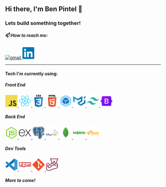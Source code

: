 <h2>Hi there, I'm Ben Pintel 👋</h2>
<h3>Lets build something together!</h3>

##### 📫 How to reach me: 
<p align="left"> 
  <a href="mailto:bpintel@gmail.com" target="_blank" rel="noreferrer">
      <img src="https://upload.wikimedia.org/wikipedia/commons/7/7e/Gmail_icon_%282020%29.svg"
        alt="gmail" width="40" height="40" />
  </a>
  <a href="https://www.linkedin.com/in/benpintel/" target="_blank" rel="noreferrer">
      <img src="https://raw.githubusercontent.com/devicons/devicon/master/icons/linkedin/linkedin-original.svg"
        alt="linkedin" width="40" height="40" />
  </a>
</p>

---
#### Tech I'm currently using:

##### Front End
<p align="left"> 
  <a href="https://developer.mozilla.org/en-US/docs/Web/JavaScript" target="_blank" rel="noreferrer">
    <img src="https://raw.githubusercontent.com/devicons/devicon/master/icons/javascript/javascript-original.svg"
      alt="javascript" width="40" height="40" />
  </a>
  <a href="https://reactjs.org/" target="_blank" rel="noreferrer">
    <img src="https://raw.githubusercontent.com/devicons/devicon/master/icons/react/react-original.svg"
       alt="react" width="40" height="40" />
  </a>  
  <a href="https://developer.mozilla.org/en-US/docs/Web/CSS" target="_blank" rel="noreferrer">
    <img src="https://raw.githubusercontent.com/devicons/devicon/master/icons/css3/css3-original-wordmark.svg"    
      alt="css3" width="40" height="40" />
  </a> 
  <a href="https://developer.mozilla.org/en-US/docs/Web/HTML" target="_blank" rel="noreferrer"> 
    <img src="https://raw.githubusercontent.com/devicons/devicon/master/icons/html5/html5-original-wordmark.svg"
      alt="html5" width="40" height="40" />
  </a> 
  <a href="https://webpack.js.org/" target="_blank" rel="noreferrer">
    <img src="https://raw.githubusercontent.com/devicons/devicon/master/icons/webpack/webpack-original.svg"
      alt="webpack" width="40" height="40" />
  </a>  
  <a href="https://mui.com/" target="_blank" rel="noreferrer">
    <img src="https://raw.githubusercontent.com/devicons/devicon/master/icons/materialui/materialui-original.svg"
      alt="materialUI" width="40" height="40" />
  </a>  
  <a href="https://tailwindcss.com/" target="_blank" rel="noreferrer">
    <img src="https://raw.githubusercontent.com/devicons/devicon/master/icons/tailwindcss/tailwindcss-plain.svg"
      alt="tailwindcss" width="40" height="40" />
  </a>
  <a href="https://react-bootstrap.github.io/" target="_blank" rel="noreferrer">
    <img src="https://raw.githubusercontent.com/devicons/devicon/master/icons/bootstrap/bootstrap-original.svg"
      alt="react-bootstrap" width="40" height="40" />
  </a>
</p>
  
##### Back End
<p align="left">
  <a href="https://nodejs.org" target="_blank" rel="noreferrer"> 
    <img src="https://raw.githubusercontent.com/devicons/devicon/master/icons/nodejs/nodejs-original.svg"
      alt="nodejs" width="40" height="40" />
  </a>
  <a href="https://expressjs.com/" target="_blank" rel="noreferrer" >
    <img src="https://raw.githubusercontent.com/devicons/devicon/master/icons/express/express-original.svg"
      alt="expressjs" width="40" height="40" />
  </a>  
  <a href="https://www.postgresql.org/" target="_blank" rel="noreferrer">
    <img src="https://raw.githubusercontent.com/devicons/devicon/master/icons/postgresql/postgresql-original.svg"
      alt="postgresql" width="40" height="40" />
  </a>  
  <a href="https://www.mysql.com/" target="_blank" rel="noreferrer"> 
    <img src="https://raw.githubusercontent.com/devicons/devicon/master/icons/mysql/mysql-original-wordmark.svg"
      alt="mysql" width="40" height="40" />
  </a>   
  <a href="https://www.mongodb.com/" target="_blank" rel="noreferrer"> 
    <img src="https://raw.githubusercontent.com/devicons/devicon/master/icons/mongodb/mongodb-original.svg"
      alt="mongodb" width="40" height="40" />
  </a> 
  <a href="https://www.nginx.com/" target="_blank" rel="noreferrer"> 
    <img src="https://raw.githubusercontent.com/devicons/devicon/master/icons/nginx/nginx-original.svg"
      alt="nginx" width="40" height="40" />
  </a> 
  <a href="https://aws.amazon.com/" target="_blank" rel="noreferrer"> 
    <img src="https://raw.githubusercontent.com/devicons/devicon/master/icons/amazonwebservices/amazonwebservices-plain-wordmark.svg"
      alt="aws" width="40" height="40" />
  </a>  
</p>

##### Dev Tools

<p align="left"> 
  <a href="https://code.visualstudio.com/" target="_blank" rel="noreferrer"> 
    <img src="https://raw.githubusercontent.com/devicons/devicon/master/icons/vscode/vscode-original.svg"
      alt="vscode" width="40" height="40" />
  </a>
  <a href="https://www.npmjs.com/" target="_blank" rel="noreferrer"> 
    <img src="https://raw.githubusercontent.com/devicons/devicon/master/icons/npm/npm-original-wordmark.svg"
      alt="npm" width="40" height="40" />
  </a>
  <a href="https://git-scm.com/" target="_blank" rel="noreferrer"> 
    <img src="https://raw.githubusercontent.com/devicons/devicon/master/icons/git/git-original.svg"
      alt="git" width="40" height="40" />
  </a>
  <a href="https://jestjs.io/" target="_blank" rel="noreferrer"> 
    <img src="https://raw.githubusercontent.com/devicons/devicon/master/icons/jest/jest-plain.svg"
      alt="jest" width="40" height="40" />
  </a>
</p>

##### More to come!

<!-- [![bpintelss GitHub stats](https://github-readme-stats.vercel.app/api?username=bpintel&show_icons=true&theme=dark)](https://github.com/bpintel/github-readme-stats) -->

<!-- 
next on my list:

<p align="left"> 
  
  <a href="https://www.typescriptlang.org/" target="_blank" rel="noreferrer">
      <img src="https://raw.githubusercontent.com/devicons/devicon/master/icons/typescript/typescript-original.svg"
        alt="typescript" width="40" height="40" />
  </a>
  <a href="https://www.docker.com/" target="_blank" rel="noreferrer">
      <img src="https://raw.githubusercontent.com/devicons/devicon/master/icons/docker/docker-plain.svg"
        alt="docker" width="40" height="40" />
  </a>
  <a href="https://redux.js.org/" target="_blank" rel="noreferrer">
      <img src="https://raw.githubusercontent.com/devicons/devicon/master/icons/redux/redux-original.svg"
        alt="redux" width="40" height="40" />
  </a>
   <a href="https://redis.io/" target="_blank" rel="noreferrer">
      <img src="https://raw.githubusercontent.com/devicons/devicon/master/icons/redis/redis-plain.svg"
        alt="redis" width="40" height="40" />
  </a>
  
</p>
-->
